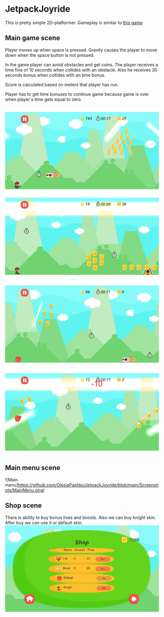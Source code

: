 # JetpackJoyride

This is pretty simple 2D-platformer. Gameplay is similar to [this game](https://apps.apple.com/ua/app/jetpack-joyride/id457446957?l=uk)

## Main game scene

Player moves up when space is pressed. Gravity causes the player to move down when the space button is not pressed.<br />

In the game player can avoid obstacles and get coins. The player receives a time fine of 10 seconds when collides with an obstacle. Also he receives 30 seconds bonus when collides with an time bonus.<br />

Score is calculated based on meters that player has run.<br />

Player has to get time bonuses to continue game because game is over when player\`s time gets equal to zero.<br />

![Knight with rocket](https://github.com/OlesiaPashko/JetpackJoyride/blob/main/Screenshots/RocketKnight.png)
![Knight running](https://github.com/OlesiaPashko/JetpackJoyride/blob/main/Screenshots/CautionAndTimeLazer.png)
![Default player running](https://github.com/OlesiaPashko/JetpackJoyride/blob/main/Screenshots/DefaultPlayerRocket.png)
![Default player with](https://github.com/OlesiaPashko/JetpackJoyride/blob/main/Screenshots/DefaultPlayerTimeLazer.png)

## Main menu scene
![Main menu]https://github.com/OlesiaPashko/JetpackJoyride/blob/main/Screenshots/MainMenu.png)
## Shop scene
There is ability to buy bonus lives and boosts. Also we can buy knight skin. After buy we can use it or default skin.
![Main menu](https://github.com/OlesiaPashko/JetpackJoyride/blob/main/Screenshots/Shop.png)
